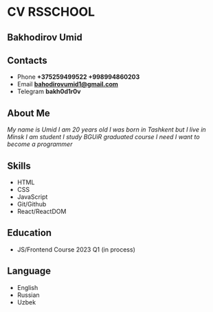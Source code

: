 # CV RSSCHOOL

## Bakhodirov Umid

## Contacts

- Phone **+375259499522 +998994860203**
- Email **bahodirovumid1@gmail.com**
- Telegram **bakh0d1r0v**

## About Me

_My name is Umid I am 20 years old I was born in Tashkent but I live in Minsk I am student I study BGUiR graduated course I need I want to become a programmer_

## Skills

- HTML
- CSS
- JavaScript
- Git/Github
- React/ReactDOM

## Education

- JS/Frontend Course 2023 Q1 (in process)

## Language

- English
- Russian
- Uzbek
